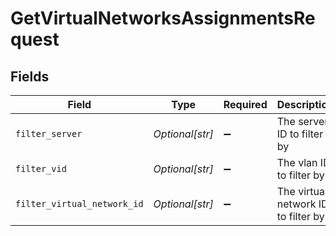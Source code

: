 # GetVirtualNetworksAssignmentsRequest


## Fields

| Field                               | Type                                | Required                            | Description                         |
| ----------------------------------- | ----------------------------------- | ----------------------------------- | ----------------------------------- |
| `filter_server`                     | *Optional[str]*                     | :heavy_minus_sign:                  | The server ID to filter by          |
| `filter_vid`                        | *Optional[str]*                     | :heavy_minus_sign:                  | The vlan ID to filter by            |
| `filter_virtual_network_id`         | *Optional[str]*                     | :heavy_minus_sign:                  | The virtual network ID to filter by |